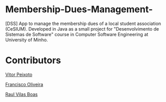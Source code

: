 # Membership-Dues-Management-
[DSS] App to manage the membership dues of a local student association (CeSIUM). Developed in Java as a small project for "Desenvolvimento de Sistemas de Software" course in Computer Software Engineering at University of Minho.

# Contributors

[Vitor Peixoto](https://github.com/VitorPeixoto97)

[Francisco Oliveira](https://github.com/Tibblue)

[Raul Vilas Boas](https://github.com/MrBoas)